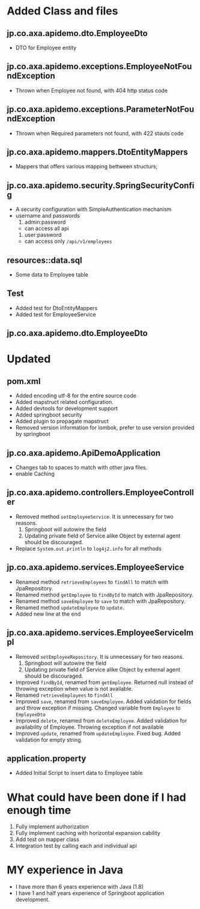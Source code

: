 # Added Class and files

## jp.co.axa.apidemo.dto.EmployeeDto
- DTO for Employee entity

## jp.co.axa.apidemo.exceptions.EmployeeNotFoundException
- Thrown when Employee not found, with 404 http status code
## jp.co.axa.apidemo.exceptions.ParameterNotFoundException
- Thrown when Required parameters not found, with 422 stauts code

## jp.co.axa.apidemo.mappers.DtoEntityMappers
- Mappers that offers various mapping bettween structurs;

## jp.co.axa.apidemo.security.SpringSecurityConfig
- A security configuration with SimpleAuthentication mechanism
- username and passwords
  1. admin:password
    - can access all api
  1. user:password
    - can access only `/api/v1/employees`

## resources::data.sql
- Some data to Employee table

## Test
- Added test for DtoEntityMappers
- Added test for EmployeeService


## jp.co.axa.apidemo.dto.EmployeeDto

# Updated

## pom.xml
- Added encoding utf-8 for the entire source code
- Added mapstruct related configuration.
- Added devtools for development support
- Added springboot security 
- Added plugin to propagate mapstruct
- Removed version information for lombok, prefer to use version provided by springboot


## jp.co.axa.apidemo.ApiDemoApplication
- Changes tab to spaces to match with other java files.
- enable Caching


## jp.co.axa.apidemo.controllers.EmployeeController
- Removed method `setEmployeeService`. It is unnecessary for two reasons.
  1. Springboot will autowire the field
  1. Updating private field of Service alike Object by external agent should be discouraged.
- Replace `System.out.println` to `log4j2.info` for all methods

## jp.co.axa.apidemo.services.EmployeeService
- Renamed method `retrieveEmployees` to `findAll` to match with JpaRepository.
- Renamed method `getEmployee` to `findById` to match with JpaRepository.
- Renamed method `saveEmployee` to `save` to match with JpaRepository.
- Renamed method `updateEmployee` to `update`.
- Added new line at the end

## jp.co.axa.apidemo.services.EmployeeServiceImpl
- Removed `setEmployeeRepository`. It is unnecessary for two reasons.
  1. Springboot will autowire the field
  1. Updating private field of Service alike Object by external agent should be discouraged.
- Improved `findById`, renamed from `getEmployee`. Returned null instead of throwing exception when value is not available.
- Renamed `retrieveEmployees` to `findAll`
- Improved `save`, renamed from `saveEmployee`. Added validation for fields and throw exception if missing. Changed variable from `Employee` to `EmployeeDto`
- Improved `delete`, renamed from `deleteEmployee`. Added validation for availability of Employee. Throwing exception if not available
- Improved `update`, renamed from `updateEmployee`. Fixed bug. Added validation for empty string.

## application.property
- Added Initial Script to insert data to Employee table


# What could have been done if I had enough time
1. Fully implement authorization
1. Fully implement caching with horizontal expansion cability
1. Add test on mapper class
1. Integration test by calling each and individual api


# MY experience in Java
- I have more than 6 years experience with Java (1.8)
- I have 1 and half years experience of Springboot application development.
